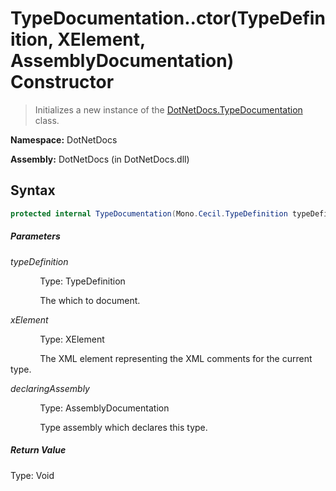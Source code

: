 # TypeDocumentation..ctor(TypeDefinition, XElement, AssemblyDocumentation) Constructor
> Initializes a new instance of the [DotNetDocs.TypeDocumentation](/docs/DotNetDocs/TypeDocumentation/TypeDocumentation.md) class.

**Namespace:** DotNetDocs

**Assembly:** DotNetDocs (in DotNetDocs.dll)
## Syntax
```csharp
protected internal TypeDocumentation(Mono.Cecil.TypeDefinition typeDefinition, System.Xml.Linq.XElement xElement, DotNetDocs.AssemblyDocumentation declaringAssembly);
```
##### Parameters
*typeDefinition*

&nbsp;&nbsp;&nbsp;&nbsp;&nbsp;&nbsp;&nbsp;&nbsp;&nbsp;&nbsp;&nbsp;&nbsp;Type: TypeDefinition

&nbsp;&nbsp;&nbsp;&nbsp;&nbsp;&nbsp;&nbsp;&nbsp;&nbsp;&nbsp;&nbsp;&nbsp;The  which to document.


*xElement*

&nbsp;&nbsp;&nbsp;&nbsp;&nbsp;&nbsp;&nbsp;&nbsp;&nbsp;&nbsp;&nbsp;&nbsp;Type: XElement

&nbsp;&nbsp;&nbsp;&nbsp;&nbsp;&nbsp;&nbsp;&nbsp;&nbsp;&nbsp;&nbsp;&nbsp;The XML element representing the XML comments for the current type.


*declaringAssembly*

&nbsp;&nbsp;&nbsp;&nbsp;&nbsp;&nbsp;&nbsp;&nbsp;&nbsp;&nbsp;&nbsp;&nbsp;Type: AssemblyDocumentation

&nbsp;&nbsp;&nbsp;&nbsp;&nbsp;&nbsp;&nbsp;&nbsp;&nbsp;&nbsp;&nbsp;&nbsp;Type assembly which declares this type.


##### Return Value
Type: Void



